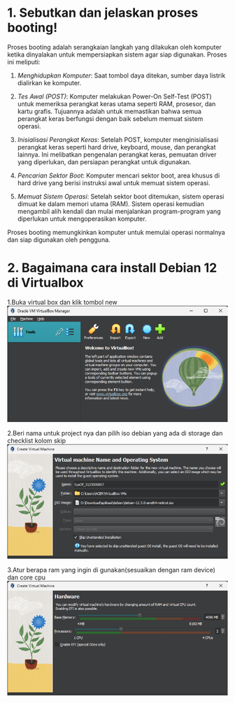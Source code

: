 # 1. Sebutkan dan jelaskan proses booting!
Proses booting adalah serangkaian langkah yang dilakukan oleh komputer ketika dinyalakan untuk mempersiapkan sistem agar siap digunakan. Proses ini meliputi:

1. *Menghidupkan Komputer*: Saat tombol daya ditekan, sumber daya listrik dialirkan ke komputer.
 
2. *Tes Awal (POST)*: Komputer melakukan Power-On Self-Test (POST) untuk memeriksa perangkat keras utama seperti RAM, prosesor, dan kartu grafis. Tujuannya adalah untuk memastikan bahwa semua perangkat keras berfungsi dengan baik sebelum memuat sistem operasi.

3. *Inisialisasi Perangkat Keras*: Setelah POST, komputer menginisialisasi perangkat keras seperti hard drive, keyboard, mouse, dan perangkat lainnya. Ini melibatkan pengenalan perangkat keras, pemuatan driver yang diperlukan, dan persiapan perangkat untuk digunakan.

4. *Pencarian Sektor Boot*: Komputer mencari sektor boot, area khusus di hard drive yang berisi instruksi awal untuk memuat sistem operasi.

5. *Memuat Sistem Operasi*: Setelah sektor boot ditemukan, sistem operasi dimuat ke dalam memori utama (RAM). Sistem operasi kemudian mengambil alih kendali dan mulai menjalankan program-program yang diperlukan untuk mengoperasikan komputer.

Proses booting memungkinkan komputer untuk memulai operasi normalnya dan siap digunakan oleh pengguna.

# 2. Bagaimana cara install Debian 12 di Virtualbox

1.Buka virtual box dan klik tombol new
<img src="pictures/1.png">

2.Beri nama untuk project nya dan pilih iso debian yang ada di storage dan checklist kolom skip
<img src="pictures/2.png">

3.Atur berapa ram yang ingin di gunakan(sesuaikan dengan ram device) dan core cpu
<img src="pictures/3.png">
